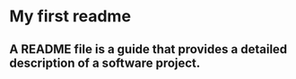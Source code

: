 # My first readme
## A README file is a guide that provides a detailed description of a software project.
